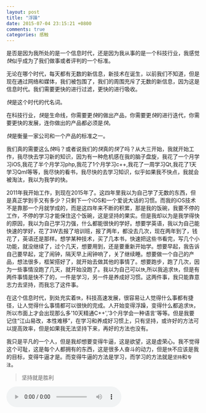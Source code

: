 ```yaml
---
layout: post
title: "浮躁"
date: 2015-07-04 23:15:21 +0800
comments: true
categories: 感触
---
```


是否是因为我所处的是一个信息时代，还是因为我从事的是一个科技行业，我感觉*快*似乎成为了我们做事或者评判的一个标准。<!--more-->

无论在哪个时代，每天都有无数的新信息，新技术在诞生，以前我们不知道，但是现在通过网络和媒体，我们被包围了，我们的周围充斥了无数的新信息，因为这是信息时代。我们需要更快的进行过滤，更快的进行吸收。

*快*是这个时代的代名词。

在科技行业，*快*是生命线，你需要更*快*的做出产品，你需要更*快*的进行迭代，你需要更快的发展，连你做出的产品都必须是*快*。

*快*是衡量一家公司和一个产品的标准之一。

我们真的需要这么*快*吗？或者说我们的*快*真的*快*了吗？从大三开始，我就开始工作，我尽快去学习新的知识，因为有一种危机感在我的脑子盘旋，我花了一个月学习iOS,我花了半个月学习php,我花了1个月学习c++,我花了一周学习Qt,我花了1天学习Qml等等，我尽快的看书，我尽快的去学习知识，似乎如果我不快点，我就会被淘汰，我以为我学的快。

2011年我开始工作，到现在2015年了。这四年里我以为自己学了无数的东西，但是真正学到手又有多少？只剩下一个iOS和一个爱说大话的习惯。而我的iOS技术不是靠那一个月就学成的，而是这四年来不断的积累，那是我的饭碗，我要不停的工作，不停的学习才能保住这个饭碗，这是坚持的果实。但是我却以为是我学得快的原因，我以为自己学习力强，什么都能很快的学好。想要学英语，我以为自己能快速的学好，花了3W去报了培训班，报了两年，都没去几次，现在两年到了，钱花了，英语还是那样。想学某种技术，买了几本书，快速把这些书看完，写几个小功能，就没继续了，过个几天，想要用到，还是要重新开始学。想要早起，我告诉自己要早起，定了闹钟，隔天早上闹钟响了，关了继续睡。想要做一个自己的产品，想法很多，框架搭好了，就开始去做其他的事情了。想要跑步，跑了几次，因为一些事情没跑了几天，就开始没跑了。我以为自己可以`快`,所以我追求`快`，但是有两件事情是快不了的，一件是学习，另一件是养成好习惯。这两件事，我只能靠意志力去坚持，而我忘了这件事。

在这个信息时代，到处充实着`快`，科技高速发展，很容易让人觉得什么事都有捷径，让人觉得什么事情都可以很快的完成。人开始变得浮躁，变得什么都追求`快`，所以市面上才会出现那么多'10天精通C++','3个月学会一种语言'等等。但是我要记住“江山易改，本性难移”，在学习和养成好习惯上，只有坚持，或许好的方法可以提高效率，但是如果我无法坚持下来，再好的方法也没有。

我只是平凡的一个人，但是我却想要变得牛逼，这是欲望，这是虚荣心。我不觉得这个可耻，这是每个人都拥有的东西，这是很多人奋斗的动力，但是`快`不应该是我的目标，变得牛逼才是。而变得牛逼的方法是学习，而学习的方法就是`坚持`和`专注`。

>坚持就是胜利


<audio src="/blogFiles/musics/平凡之路.mp3" controls="controls" autoplay="autoplay">
</audio>
